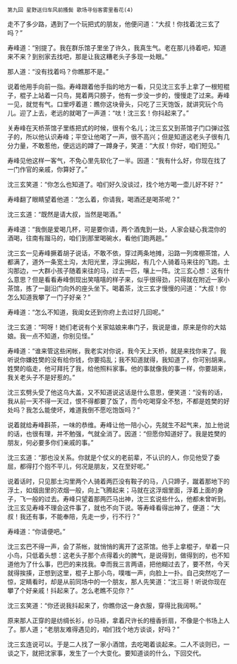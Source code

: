     第九回 星野送归车风前搔鬓 歌场寻俗客雾里看花(4) 

   走不了多少路，遇到了一个玩把式的朋友，他便问道：“大叔！你找着沈三玄了吗？”

   寿峰道：“别提了。我在群乐馆子里坐了许久，我真生气。老在那儿待着吧，知道来不来？到别家去找吧，那是让我这糟老头子多现一处眼。”

   那人道：“没有找着吗？你瞧那不是。”

   说着他用手向前一指。寿峰跟着他手指的地方一看，只见沈三玄手上拿了一根短棍子，棍子上站着一只鸟，晃着两只膀子，他有一步没一步的，慢慢走了过来。寿峰一见，就觉有气。口里哼着道：瞧你这块骨头，只吃了三天饱饭，就讲究玩个鸟儿。迎了上去，老远的就喝了一声道：“呔！沈三玄！你抖起来了。”

   关寿峰在天桥茶馆子里练把式的时候，很有个名儿；沈三玄又到茶馆子门口弹过弦子的，所以他认识寿峰；平空让他喝了一声，很不高兴；但是知道这老头子很有几分力量，不敢惹他，便远远的蹲了一蹲身子，笑道：“大叔！你好，咱们短见。”

   寿峰见他这样一客气，不免心里先软化了一半。因道：“我有什么好，你现在找了一门作官的亲戚，你算好了。”

   沈三玄笑道：“你怎么也知道了。咱们好久没谈过，找个地方喝一壶儿好不好？”

   寿峰翻了眼睛望着他道：“怎么着，你请我，喝酒还是喝茶呢？”

   沈三玄道：“既然是请大叔，当然是喝酒。”

   寿峰道：“我倒是爱喝几杯，可是要你请，两个酒鬼到一处，人家会疑心我混你的酒喝，往南有蹓马的，咱们到那里喝碗水，看他们跑两趟。”

   沈三玄一见寿峰撅着胡子说话，不敢不依，穿过两条地摊，沿路一列席棚茶馆，人都满了，道外一条宽土沟，太阳光里，浮尘拥起，有几个人骑着马来往的飞跑。土沟那边，一大群小孩子随着来往的马，过去一匹，嚷上一阵。沈三玄心想：这有什么意思？但是看看寿峰倒现出笑嘻嘻的样子来，似乎很得劲，只得就在附近一家小茶馆，拣了一副沿门向外的座头坐下。喝着茶，沈三玄才慢慢的问道：“大叔！你怎么知道我攀了一门子好亲？”

   寿峰道：“怎么不知道，我闺女还到你府上去过好几回呢。”

   沈三玄道：“呵呀！她们老说有个关家姑娘来串门子，我说是谁，原来是你的大姑娘。我一点不知道，你别见怪。”

   寿峰道：“谁来管这些闲帐，我老实对你说，我今天上天桥，就是来找你来了。我听说你嫌姓樊的没有给你钱，你要捣乱；我不知道就得，我知道了，你可别胡来。姓樊的临走，他可拜托了我，给他照料家事。他的事就像我的事一样，你要胡来，我关老头子不是好惹的。”

   沈三玄劈头受了他这乌大盖，又不知道说这话是什么意思，便笑道：“没有的话，我从前一天不得一天过，恨不得都要了饭了，而今吃喝穿全不愁，不都是姓樊的好处吗？我怎么能使坏，难道我倒不愿吃饱饭吗？”

   说着就给寿峰斟茶，一味的恭维。寿峰让他一陪小心，先就生不起气来，加上他说的话，也很有理，并不勉强，气就全消了。因道：“但愿你知道好了。我是姓樊的朋友，何必要多你们亲戚的事。”

   沈三玄道：“那也没关系。你就是个仗义的老前辈，不认识的人，你见他受了委屈，都得打个抱不平儿，何况是朋友，又在至好呢。”

   说着话时，只见那土沟里两个人骑着两匹没有鞍子的马，八只蹄子，蹴着那地下的浮土，如烟囱里的浓烟一般，向上飞腾起来；马就在这浮烟里面，浮着上面的身子，飞一般的过去。寿峰只望着那两匹马出神，沈三玄说些什么，他都未曾听到。沈三玄见寿峰不理会这件事了，就也不向下说。等寿峰看得出神了，便道：“大叔！我还有事，不能奉陪，先走一步，行不行？”

   寿峰道：“你请便吧。”

   沈三玄巴不得一声，会了茶帐，就悄悄的离开了这茶馆。他手上拿棍子，举着一只小鸟，只低着头想：这老头子那个点得着火的脾气，是说得到，做得到的，也不知道他为了什么事，巴巴的来找我。幸而我三言两语，把他糊过去了，要不然，今天就得挨揍，正想到这里，棍子上那小鸟，噗嗤一声，向脸上一扑。自己突然吃了一惊，定睛看时，却是从前同场中的一个朋友，那人先笑道：“沈三哥！听说你现在攀了个好亲戚！抖起来了。怎么老瞧不见你？”

   沈三玄笑道：“你还说我抖起来了，你瞧你这一身衣服，穿得比我阔啊。”

   原来那人正穿的是纺绸长衫，纱马褂，拿着尺许长的檀香折扇，不像是个书场上人了。那人道；“老朋友难得遇见的，咱们找个地方谈谈，好吗？”

   沈三玄连说可以。于是二人找了一家小酒馆，去吃喝着谈起来。二人不谈则已，一谈之下，就把沈家事，发生了一个大变化。要知道谈的什么，下回交代。

